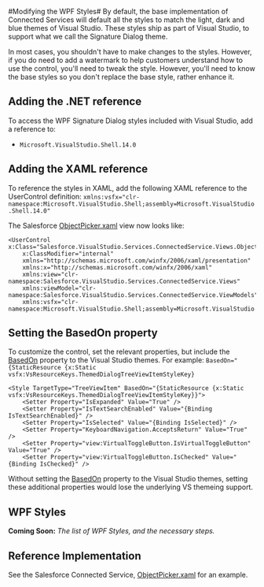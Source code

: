 #Modifying the WPF Styles#
By default, the base implementation of Connected Services will default all the styles to match the light, dark and blue themes of Visual Studio. These styles ship as part of Visual Studio, to support what we call the Signature Dialog theme.

In most cases, you shouldn't have to make changes to the styles. However, if you do need to add a watermark to help customers understand how to use the control, you'll need to tweak the style. However, you'll need to know the base styles so you don't replace the base style, rather enhance it.



## Adding the .NET reference ##
To access the WPF Signature Dialog styles included with Visual Studio, add a reference to: 

- `Microsoft.VisualStudio.Shell.14.0`

## Adding the XAML reference ##
To reference the styles in XAML, add the following XAML reference to the UserControl definition:
`xmlns:vsfx="clr-namespace:Microsoft.VisualStudio.Shell;assembly=Microsoft.VisualStudio.Shell.14.0"` 
 
The Salesforce [ObjectPicker.xaml](https://github.com/developerforce/visual-studio-tools/blob/master/src/Salesforce.VisualStudio.Services/ConnectedService/Views/ObjectPicker.xaml) view now looks like:

    <UserControl x:Class="Salesforce.VisualStudio.Services.ConnectedService.Views.ObjectPicker"
        x:ClassModifier="internal"
        xmlns="http://schemas.microsoft.com/winfx/2006/xaml/presentation"
        xmlns:x="http://schemas.microsoft.com/winfx/2006/xaml"
        xmlns:view="clr-namespace:Salesforce.VisualStudio.Services.ConnectedService.Views"
        xmlns:viewModel="clr-namespace:Salesforce.VisualStudio.Services.ConnectedService.ViewModels"
        xmlns:vsfx="clr-namespace:Microsoft.VisualStudio.Shell;assembly=Microsoft.VisualStudio.Shell.14.0">

## Setting the BasedOn property ##
To customize the control, set the relevant properties, but include the [BasedOn](https://msdn.microsoft.com/en-us/library/system.windows.style.basedon.aspx) property to the Visual Studio themes.
For example: `BasedOn="{StaticResource {x:Static vsfx:VsResourceKeys.ThemedDialogTreeViewItemStyleKey}`

    <Style TargetType="TreeViewItem" BasedOn="{StaticResource {x:Static vsfx:VsResourceKeys.ThemedDialogTreeViewItemStyleKey}}">
        <Setter Property="IsExpanded" Value="True" />
        <Setter Property="IsTextSearchEnabled" Value="{Binding IsTextSearchEnabled}" />
        <Setter Property="IsSelected" Value="{Binding IsSelected}" />
        <Setter Property="KeyboardNavigation.AcceptsReturn" Value="True" />
        <Setter Property="view:VirtualToggleButton.IsVirtualToggleButton" Value="True" />
        <Setter Property="view:VirtualToggleButton.IsChecked" Value="{Binding IsChecked}" />

Without setting the [BasedOn](https://msdn.microsoft.com/en-us/library/system.windows.style.basedon.aspx) property to the Visual Studio themes, setting these additional properties would lose the underlying VS themeing support.    


## WPF Styles ##
**Coming Soon:**
*The list of WPF Styles, and the necessary steps.*

## Reference Implementation ##

See the Salesforce Connected Service, [ObjectPicker.xaml](https://github.com/developerforce/visual-studio-tools/blob/master/src/Salesforce.VisualStudio.Services/ConnectedService/Views/ObjectPicker.xaml) for an example.
      
